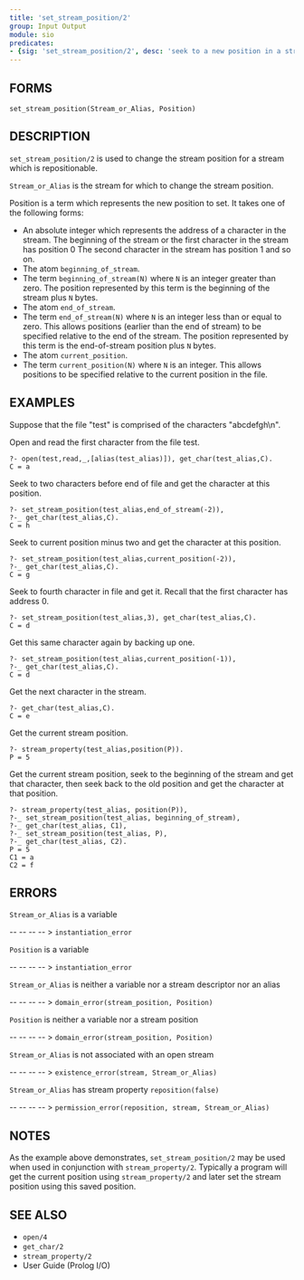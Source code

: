 ```yaml
---
title: 'set_stream_position/2'
group: Input Output
module: sio
predicates:
- {sig: 'set_stream_position/2', desc: 'seek to a new position in a stream'}
---
```


## FORMS

```
set_stream_position(Stream_or_Alias, Position)
```

## DESCRIPTION

`set_stream_position/2` is used to change the stream position for a stream which is repositionable.

`Stream_or_Alias` is the stream for which to change the stream position.

Position is a term which represents the new position to set. It takes one of the following forms:

- An absolute integer which represents the address of a character in the stream. The beginning of the stream or the first character in the stream has position 0 The second character in the stream has position 1 and so on.
- The atom `beginning_of_stream`.
- The term `beginning_of_stream(N)` where `N` is an integer greater than zero. The position represented by this term is the beginning of the stream plus `N` bytes.
- The atom `end_of_stream`.
- The term `end_of_stream(N)` where `N` is an integer less than or equal to zero. This allows positions (earlier than the end of stream) to be specified relative to the end of the stream. The position represented by this term is the end-of-stream position plus `N` bytes.
- The atom `current_position`.
- The term `current_position(N)` where `N` is an integer. This allows positions to be specified relative to the current position in the file.


## EXAMPLES

Suppose that the file "test" is comprised of the characters "abcdefgh\n".

Open and read the first character from the file test.

```
?- open(test,read,_,[alias(test_alias)]), get_char(test_alias,C).
C = a
```

Seek to two characters before end of file and get the character at this position.

```
?- set_stream_position(test_alias,end_of_stream(-2)),
?-_ get_char(test_alias,C).
C = h
```

Seek to current position minus two and get the character at this position.

```
?- set_stream_position(test_alias,current_position(-2)),
?-_ get_char(test_alias,C).
C = g
```

Seek to fourth character in file and get it. Recall that the first character has address 0.

```
?- set_stream_position(test_alias,3), get_char(test_alias,C).
C = d
```

Get this same character again by backing up one.

```
?- set_stream_position(test_alias,current_position(-1)),
?-_ get_char(test_alias,C).
C = d
```

Get the next character in the stream.

```
?- get_char(test_alias,C).
C = e
```

Get the current stream position.

```
?- stream_property(test_alias,position(P)).
P = 5
```

Get the current stream position, seek to the beginning of the stream and get that character, then seek back to the old position and get the character at that position.

```
?- stream_property(test_alias, position(P)),
?-_ set_stream_position(test_alias, beginning_of_stream),
?-_ get_char(test_alias, C1),
?-_ set_stream_position(test_alias, P),
?-_ get_char(test_alias, C2).
P = 5
C1 = a
C2 = f
```

## ERRORS

`Stream_or_Alias` is a variable

-- -- -- -- > `instantiation_error`

`Position` is a variable

-- -- -- -- > `instantiation_error`

`Stream_or_Alias` is neither a variable nor a stream descriptor nor an alias

-- -- -- -- > `domain_error(stream_position, Position)`

`Position` is neither a variable nor a stream position

-- -- -- -- > `domain_error(stream_position, Position)`

`Stream_or_Alias` is not associated with an open stream

-- -- -- -- > `existence_error(stream, Stream_or_Alias)`

`Stream_or_Alias` has stream property `reposition(false)`

-- -- -- -- > `permission_error(reposition, stream, Stream_or_Alias)`


## NOTES

As the example above demonstrates, `set_stream_position/2` may be used when used in conjunction with `stream_property/2`. Typically a program will get the current position using `stream_property/2` and later set the stream position using this saved position.


## SEE ALSO

- `open/4`
- `get_char/2`
- `stream_property/2`
- User Guide (Prolog I/O)
